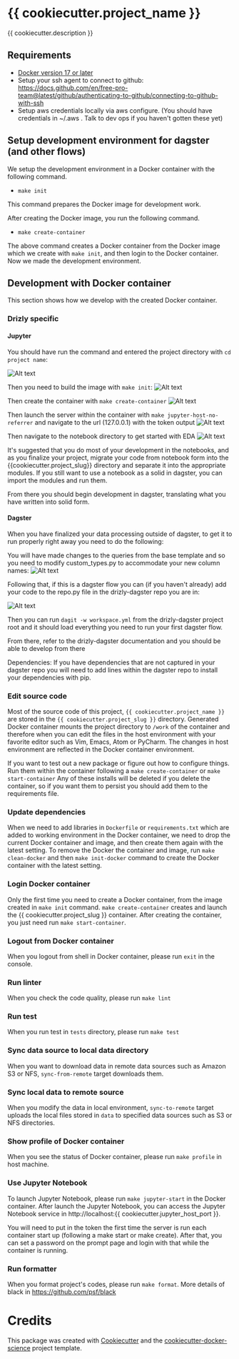 # {{ cookiecutter.project_name }}

{{ cookiecutter.description }}

## Requirements

* [Docker version 17 or later](https://docs.docker.com/install/#support)
* Setup your ssh agent to connect to github: https://docs.github.com/en/free-pro-team@latest/github/authenticating-to-github/connecting-to-github-with-ssh
* Setup aws credentials locally via aws configure. (You should have credentials in ~/.aws . Talk to dev ops if you haven't gotten these yet)

## Setup development environment for dagster (and other flows)

We setup the development environment in a Docker container with the following command.

- `make init`

This command prepares the Docker image for development work.

After creating the Docker image, you run the following command.

- `make create-container`

The above command creates a Docker container from the Docker image which we create with `make init`, and then
login to the Docker container. Now we made the development environment. 

## Development with Docker container

This section shows how we develop with the created Docker container.

### Drizly specific

#### Jupyter
You should have run the command and entered the project directory with `cd project name`:

![Alt text](docs/images/cookiecutter_creation.png?raw=true "Cookiecutter Creation")

Then you need to build the image with `make init`:
![Alt text](docs/images/build_docker_image.png?raw=true "Create docker image")

Then create the container with `make create-container`
![Alt text](docs/images/create_the_container.png?raw=true "Run docker image")

Then launch the server within the container with `make jupyter-host-no-referrer`
and navigate to the url (127.0.0.1) with the token output 
![Alt text](docs/images/notebook_server_setup.png?raw=true "Set up notebook server")

Then navigate to the notebook directory to get started with EDA 
![Alt text](docs/images/jupyter_notebook_nav.png?raw=true "Navigate notebook")

It's suggested that you do most of your development in the notebooks, and as you
finalize your project, migrate your code from notebook form into the {{cookiecutter.project_slug}}
directory and separate it into the appropriate modules. If you still want to use
a notebook as a solid in dagster, you can import the modules and run them. 

From there you should begin development in dagster, translating what you have
written into solid form.

#### Dagster

When you have finalized your data processing outside of dagster, to get it
to run properly right away you need to do the following:
 
You will have made changes to the queries from the base template and so you 
need to modify custom_types.py to accommodate your new column names:
![Alt text](docs/images/custom_types.png?raw=true "Setup custom types")

Following that, if this is a dagster flow you can (if you haven't already) add your 
code to the repo.py file in the drizly-dagster repo you are in:

![Alt text](docs/images/dagster_setup.png?raw=true "Setup dagster repo")

Then you can run `dagit -w workspace.yml` from the drizly-dagster project root
and it should load everything you need to run your first dagster flow.

From there, refer to the drizly-dagster documentation and you should be able to 
develop from there

Dependencies: If you have dependencies that are not captured in your dagster repo
you will need to add lines within the dagster repo to install your dependencies with pip.

### Edit source code

Most of the source code of this project, `{{ cookiecutter.project_name }}` are stored in the `{{ cookiecutter.project_slug }}` directory.
Generated Docker container mounts the project directory to ``/work`` of the container and therefore
when you can edit the files in the host environment with your favorite editor
such as Vim, Emacs, Atom or PyCharm. The changes in host environment are reflected in the Docker container environment.

If you want to test out a new package or figure out how to configure things. Run them within the container following a `make create-container` or `make start-container` Any of these installs will be deleted if you delete the container, so if you want them to persist you should add them to the requirements file. 

### Update dependencies

When we need to add libraries in `Dockerfile` or `requirements.txt`
which are added to working environment in the Docker container, we need to drop the current Docker container and
image, and then create them again with the latest setting. To remove the Docker the container and image, run `make clean-docker`
and then `make init-docker` command to create the Docker container with the latest setting.

### Login Docker container

Only the first time you need to create a Docker container, from the image created in `make init` command.
`make create-container` creates and launch the {{ cookiecutter.project_slug }} container.
After creating the container, you just need run `make start-container`.

### Logout from Docker container

When you logout from shell in Docker container, please run `exit` in the console.

### Run linter

When you check the code quality, please run `make lint`

### Run test

When you run test in `tests` directory, please run `make test`

### Sync data source to local data directory

When you want to download data in remote data sources such as Amazon S3 or NFS, `sync-from-remote` target downloads them.

### Sync local data to remote source

When you modify the data in local environment, `sync-to-remote` target uploads the local files stored in `data` to specified data sources such as S3 or NFS directories.

### Show profile of Docker container

When you see the status of Docker container, please run `make profile` in host machine.

### Use Jupyter Notebook

To launch Jupyter Notebook, please run `make jupyter-start` in the Docker container. After launch the Jupyter Notebook, you can
access the Jupyter Notebook service in http://localhost:{{ cookiecutter.jupyter_host_port }}.

You will need to put in the token the first time the server is run each container start up (following a make start or make create).
After that, you can set a password on the prompt page and login with that while the container is running.

### Run formatter
When you format project's codes, please run `make format`.
More details of black in https://github.com/psf/black 


# Credits

This package was created with [Cookiecutter](https://github.com/audreyr/cookiecutter) and the [cookiecutter-docker-science](https://docker-science.github.io/) project template.
